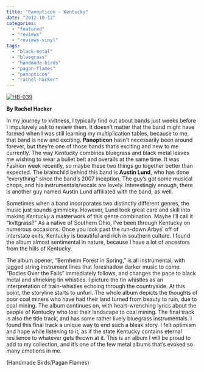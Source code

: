 ```yaml
---
title: "Panopticon - Kentucky"
date: "2012-10-12"
categories: 
  - "featured"
  - "reviews"
  - "reviews-vinyl"
tags: 
  - "black-metal"
  - "bluegrass"
  - "handmade-birds"
  - "pagan-flames"
  - "panopticon"
  - "rachel-hacker"
---
```


[![](http://www.hellbound.ca/wp-content/uploads/2012/10/HB-039.jpg "HB-039")](http://www.hellbound.ca/2012/10/panopticon-kentucky/hb-039/)

**By Rachel Hacker**

In my journey to kvltness, I typically find out about bands just weeks before I impulsively ask to review them. It doesn’t matter that the band might have formed when I was still learning my multiplication tables, because to me, that band is new and exciting. **Panopticon** hasn’t necessarily been around forever, but they’re one of those bands that’s exciting and new to me currently. The way _Kentucky_ combines bluegrass and black metal leaves me wishing to wear a bullet belt and overalls at the same time. It was Fashion week recently, so maybe these two things go together better than expected. The brainchild behind this band is **Austin Lund**, who has done “everything” since the band’s 2007 inception. The guy’s got some musical chops, and his instrumentals/vocals are lovely. Interestingly enough, there is another guy named Austin Lund affiliated with the band, as well.

Sometimes when a band incorporates two distinctly different genres, the music just sounds gimmicky. However, Lund took great care and skill into making _Kentucky_ a masterwork of this genre combination. Maybe I’ll call it “kvltgrass?” As a native of Southern Ohio, I’ve been through Kentucky on numerous occasions. Once you look past the run-down Arbys’ off of interstate exits, Kentucky is beautiful and rich in southern culture. I found the album almost sentimental in nature, because I have a lot of ancestors from the hills of Kentucky.

The album opener, “Bernheim Forest in Spring,” is all instrumental, with jagged string instrument lines that foreshadow darker music to come. “Bodies Over the Falls” immediately follows, and changes the pace to black metal and shrieking tin whistles. I picture the tin whistles as an interpretation of train-whistles echoing through the countryside. At this point, the storyline starts to unfurl. The whole album depicts the thoughts of poor coal miners who have had their land turned from beauty to ruin, due to coal mining. The album continues on, with heart-wrenching lyrics about the people of Kentucky who lost their landscape to coal mining. The final track is also the title track, and has some rather lively bluegrass instrumentals. I found this final track a unique way to end such a bleak story. I felt optimism and hope while listening to it, as if the state Kentucky contains eternal resilience to whatever gets thrown at it. This is an album I will be proud to add to my collection, and it’s one of the few metal albums that’s evoked so many emotions in me.

(Handmade Birds/Pagan Flames)
